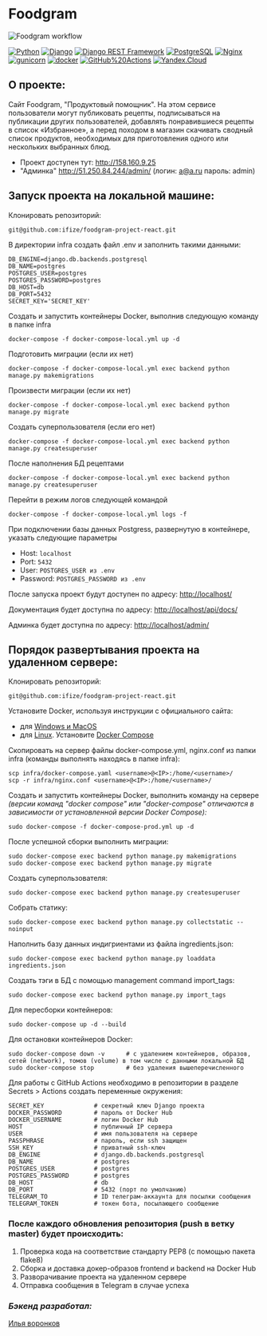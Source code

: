 # Foodgram
![Foodgram workflow](https://github.com/ifize/foodgram-project-react/actions/workflows/main.yml/badge.svg)

[![Python](https://img.shields.io/badge/-Python-464646?style=flat-square&logo=Python)](https://www.python.org/)
[![Django](https://img.shields.io/badge/-Django-464646?style=flat-square&logo=Django)](https://www.djangoproject.com/)
[![Django REST Framework](https://img.shields.io/badge/-Django%20REST%20Framework-464646?style=flat-square&logo=Django%20REST%20Framework)](https://www.django-rest-framework.org/)
[![PostgreSQL](https://img.shields.io/badge/-PostgreSQL-464646?style=flat-square&logo=PostgreSQL)](https://www.postgresql.org/)
[![Nginx](https://img.shields.io/badge/-NGINX-464646?style=flat-square&logo=NGINX)](https://nginx.org/ru/)
[![gunicorn](https://img.shields.io/badge/-gunicorn-464646?style=flat-square&logo=gunicorn)](https://gunicorn.org/)
[![docker](https://img.shields.io/badge/-Docker-464646?style=flat-square&logo=docker)](https://www.docker.com/)
[![GitHub%20Actions](https://img.shields.io/badge/-GitHub%20Actions-464646?style=flat-square&logo=GitHub%20actions)](https://github.com/features/actions)
[![Yandex.Cloud](https://img.shields.io/badge/-Yandex.Cloud-464646?style=flat-square&logo=Yandex.Cloud)](https://cloud.yandex.ru/)

## О проекте:
Сайт Foodgram, "Продуктовый помощник". На этом сервисе пользователи могут публиковать рецепты, подписываться на публикации других пользователей, добавлять понравившиеся рецепты в список «Избранное», а перед походом в магазин скачивать сводный список продуктов, необходимых для приготовления одного или нескольких выбранных блюд.
- Проект доступен тут: http://158.160.9.25
- "Админка" http://51.250.84.244/admin/ (логин: a@a.ru пароль: admin)

## Запуск проекта на локальной машине:

Клонировать репозиторий:
```
git@github.com:ifize/foodgram-project-react.git
```

В директории infra создать файл .env и заполнить такими данными:
```
DB_ENGINE=django.db.backends.postgresql
DB_NAME=postgres
POSTGRES_USER=postgres
POSTGRES_PASSWORD=postgres
DB_HOST=db
DB_PORT=5432
SECRET_KEY='SECRET_KEY'
```
Создать и запустить контейнеры Docker, выполнив следующую команду в папке infra
```
docker-compose -f docker-compose-local.yml up -d
```
Подготовить миграции (если их нет)
```
docker-compose -f docker-compose-local.yml exec backend python manage.py makemigrations
```
Произвести миграции (если их нет)
```
docker-compose -f docker-compose-local.yml exec backend python manage.py migrate
```
Создать суперпользователя (если его нет)
```
docker-compose -f docker-compose-local.yml exec backend python manage.py createsuperuser
```
После наполнения БД рецептами
```
docker-compose -f docker-compose-local.yml exec backend python manage.py createsuperuser
```
Перейти в режим логов следующей командой
```
docker-compose -f docker-compose-local.yml logs -f
```
При подключении базы данных Postgress, развернутую в контейнере, указать следующие параметры
- Host: ```localhost```
- Port: ```5432```
- User: ```POSTGRES_USER из .env```
- Password: ```POSTGRES_PASSWORD из .env```

После запуска проект будут доступен по адресу: [http://localhost/](http://localhost/)

Документация будет доступна по адресу: [http://localhost/api/docs/](http://localhost/api/docs/)

Админка будет доступна по адресу: [http://localhost/admin/](http://localhost/admin/)

## Порядок развертывания проекта на удаленном сервере:

Клонировать репозиторий:
```
git@github.com:ifize/foodgram-project-react.git
```

Установите Docker, используя инструкции с официального сайта:
- для [Windows и MacOS](https://www.docker.com/products/docker-desktop) 
- для [Linux](https://docs.docker.com/engine/install/ubuntu/). Установите [Docker Compose](https://docs.docker.com/compose/install/)

Скопировать на сервер файлы docker-compose.yml, nginx.conf из папки infra (команды выполнять находясь в папке infra):

```
scp infra/docker-compose.yaml <username>@<IP>:/home/<username>/
scp -r infra/nginx.conf <username>@<IP>:/home/<username>/
```

Создать и запустить контейнеры Docker, выполнить команду на сервере
*(версии команд "docker compose" или "docker-compose" отличаются в зависимости от установленной версии Docker Compose):*
```
sudo docker-compose -f docker-compose-prod.yml up -d
```

После успешной сборки выполнить миграции:
```
sudo docker-compose exec backend python manage.py makemigrations
sudo docker-compose exec backend python manage.py migrate
```

Создать суперпользователя:
```
sudo docker-compose exec backend python manage.py createsuperuser
```

Собрать статику:
```
sudo docker-compose exec backend python manage.py collectstatic --noinput
```

Наполнить базу данных индигриентами из файла ingredients.json:
```
sudo docker-compose exec backend python manage.py loaddata ingredients.json
```

Создать тэги в БД с помощью management command import_tags:
```
sudo docker-compose exec backend python manage.py import_tags
```


Для пересборки контейнеров:
```
sudo docker-compose up -d --build
```

Для остановки контейнеров Docker:
```
sudo docker-compose down -v      # с удалением контейнеров, образов, сетей (network), томов (volume) в том числе с данными локальной БД
sudo docker-compose stop         # без удаления вышеперечисленного
```

Для работы с GitHub Actions необходимо в репозитории в разделе Secrets > Actions создать переменные окружения:
```
SECRET_KEY              # секретный ключ Django проекта
DOCKER_PASSWORD         # пароль от Docker Hub
DOCKER_USERNAME         # логин Docker Hub
HOST                    # публичный IP сервера
USER                    # имя пользователя на сервере
PASSPHRASE              # пароль, если ssh защищен
SSH_KEY                 # приватный ssh-ключ
DB_ENGINE               # django.db.backends.postgresql
DB_NAME                 # postgres
POSTGRES_USER           # postgres
POSTGRES_PASSWORD       # postgres
DB_HOST                 # db
DB_PORT                 # 5432 (порт по умолчанию)
TELEGRAM_TO             # ID телеграм-аккаунта для посылки сообщения
TELEGRAM_TOKEN          # токен бота, посылающего сообщение
```

### После каждого обновления репозитория (push в ветку master) будет происходить:

1. Проверка кода на соответствие стандарту PEP8 (с помощью пакета flake8)
2. Сборка и доставка докер-образов frontend и backend на Docker Hub
3. Разворачивание проекта на удаленном сервере
4. Отправка сообщения в Telegram в случае успеха

### *Бэкенд разработал:*
[Илья воронков](https://github.com/ifize)